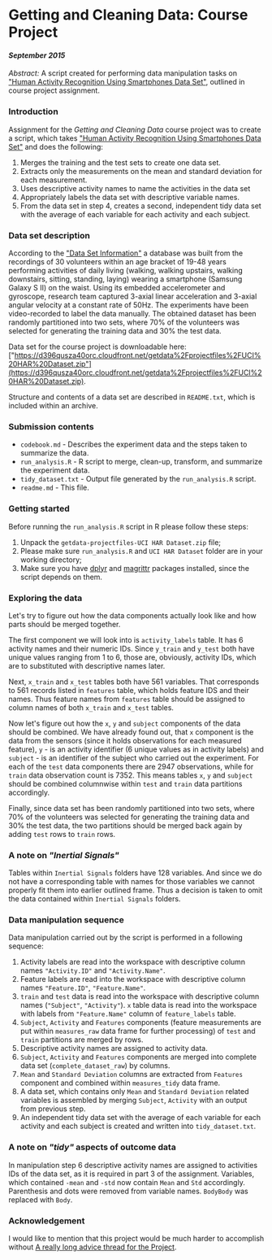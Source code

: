 # Getting and Cleaning Data: Course Project

#### *September 2015*

*Abstract:* A script created for performing data manipulation tasks on ["Human Activity Recognition Using Smartphones Data Set"](http://archive.ics.uci.edu/ml/datasets/Human+Activity+Recognition+Using+Smartphones), outlined in course project assignment.

### Introduction

Assignment for the *Getting and Cleaning Data* course project was to create a script, which takes ["Human Activity Recognition Using Smartphones Data Set"](http://archive.ics.uci.edu/ml/datasets/Human+Activity+Recognition+Using+Smartphones) and does the following:

1. Merges the training and the test sets to create one data set.
2. Extracts only the measurements on the mean and standard deviation for each measurement. 
3. Uses descriptive activity names to name the activities in the data set
4. Appropriately labels the data set with descriptive variable names. 
5. From the data set in step 4, creates a second, independent tidy data set with the average of each variable for each activity and each subject.

### Data set description

According to the ["Data Set Information"](http://archive.ics.uci.edu/ml/datasets/Human+Activity+Recognition+Using+Smartphones) a database was built from the recordings of 30 volunteers within an age bracket of 19-48 years performing activities of daily living (walking, walking upstairs, walking downstairs, sitting, standing, laying) wearing a smartphone (Samsung Galaxy S II) on the waist. Using its embedded accelerometer and gyroscope, research team captured 3-axial linear acceleration and 3-axial angular velocity at a constant rate of 50Hz. The experiments have been video-recorded to label the data manually. The obtained dataset has been randomly partitioned into two sets, where 70% of the volunteers was selected for generating the training data and 30% the test data. 

Data set for the course project is downloadable here: ["https://d396qusza40orc.cloudfront.net/getdata%2Fprojectfiles%2FUCI%20HAR%20Dataset.zip"](https://d396qusza40orc.cloudfront.net/getdata%2Fprojectfiles%2FUCI%20HAR%20Dataset.zip).

Structure and contents of a data set are described in `README.txt`, which is included within an archive.

### Submission contents

  - `codebook.md` - Describes the experiment data and the steps taken to summarize the data.
  - `run_analysis.R` - R script to merge, clean-up, transform, and summarize the experiment data.
  - `tidy_dataset.txt` - Output file generated by the `run_analysis.R` script.
  - `readme.md` - This file.

### Getting started

Before running the `run_analysis.R` script in R please follow these steps:

1. Unpack the `getdata-projectfiles-UCI HAR Dataset.zip` file;
2. Please make sure `run_analysis.R` and `UCI HAR Dataset` folder are in your working directory;
3. Make sure you have [dplyr](https://cran.r-project.org/web/packages/dplyr/index.html) and [magrittr](https://cran.r-project.org/web/packages/magrittr/index.html) packages installed, since the script depends on them.

### Exploring the data

Let's try to figure out how the data components actually look like and how parts should be merged together.

The first component we will look into is `activity_labels` table. It has 6 activity names and their numeric IDs. Since `y_train` and `y_test` both have unique values ranging from 1 to 6,  those are, obviously, activity IDs, which are to substituted with descriptive names later.

Next, `x_train` and `x_test` tables both have 561 variables. That corresponds to 561 records listed in `features` table, which holds feature IDS and their names. Thus feature names from `features` table should be assigned to column names of both `x_train` and `x_test` tables.

Now let's figure out how the `x`, `y` and `subject` components of the data should be combined. We have already found out, that `x` component is the data from the sensors (since it holds observations for each measured feature), `y` - is an activity identifier (6 unique values as in activity labels) and `subject` - is an identifier of the subject who carried out the experiment. For each of the `test` data components there are 2947 observations, while for `train` data observation count is 7352. This means tables `x`, `y` and `subject` should be  combined columnwise within `test` and `train` data partitions accordingly.

Finally, since data set has been randomly partitioned into two sets, where 70% of the volunteers was selected for generating the training data and 30% the test data, the two partitions should be merged back again by adding `test` rows to `train` rows.

### A note on *"Inertial Signals"*

Tables within `Inertial Signals` folders have 128 variables. And since we do not have a corresponding table with names for those variables we cannot properly fit them into earlier outlined frame. Thus a decision is taken to omit the data contained within `Inertial Signals` folders.

### Data manipulation sequence

Data manipulation carried out by the script is performed in a following sequence:

1. Activity labels are read into the workspace with descriptive  column names `"Activity.ID"` and `"Activity.Name"`.
2. Feature labels are read into the workspace with descriptive column names `"Feature.ID"`, `"Feature.Name"`.
3. `train` and `test` data is read into the workspace with descriptive column names (`"Subject"`, `"Activity"`). `x` table data is read into the workspace with labels from `"Feature.Name"` column of `feature_labels` table.
4. `Subject`, `Activity` and `Features` components (feature measurements are put within `measures_raw` data frame for further processing)  of `test` and `train` partitions are merged by rows.
6. Descriptive activity names are assigned to activity data.
7. `Subject`, `Activity` and `Features` components are merged into complete data set (`complete_dataset_raw`) by columns.
8. `Mean` and `Standard Deviation` columns are extracted from `Features` component and combined within `measures_tidy` data frame. 
9. A data set, which contains only `Mean` and `Standard Deviation` related variables is assembled by merging `Subject`, `Activity` with an output from previous step.
10. An independent tidy data set with the average of each variable for each activity and each subject is created and written into `tidy_dataset.txt`.

### A note on *"tidy"* aspects of outcome data

In manipulation step 6 descriptive activity names are assigned to activities IDs of the data set, as it is required in part 3 of the assignment. Variables, which contained `-mean` and `-std` now contain `Mean` and `Std` accordingly. Parenthesis and dots were removed from variable names. `BodyBody` was replaced with `Body`.


### Acknowledgement

I would like to mention that this project would be much harder to accomplish without [A really long advice thread for the Project](https://class.coursera.org/getdata-032/forum/thread?thread_id=26).

























